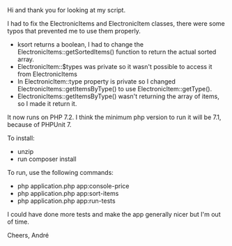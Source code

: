 Hi and thank you for looking at my script. 

I had to fix the ElectronicItems and ElectronicItem classes, there were some typos that prevented me to use them properly.

- ksort returns a boolean, I had to change the ElectronicItems::getSortedItems() function to return the actual sorted array.
- ElectronicItem::$types was private so it wasn't possible to access it from ElectronicItems
- In ElectronicItem::type property is private so I changed ElectronicItems::getItemsByType() to use ElectronicItem::getType().
- ElectronicItems::getItemsByType() wasn't returning the array of items, so I made it return it.

It now runs on PHP 7.2. I think the minimum php version to run it will be 7.1, because of PHPUnit 7.

To install:

- unzip 
- run composer install

To run, use the following commands:

- php application.php app:console-price
- php application.php app:sort-items
- php application.php app:run-tests

I could have done more tests and make the app generally nicer but I'm out of time.
 
Cheers,
André